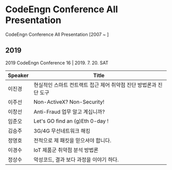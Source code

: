# CodeEngn Conference All Presentation

CodeEngn Conference All Presentation [2007 ~ ]

## 2019

2019 CodeEngn Conference 16 | 2019. 7. 20. SAT

| Speaker               | Title                                                                                                          |
| ------------------- | -------------------------------------------------------------------------------------------------------------------- |
| 이진경 | 현실적인 스마트 컨트랙트 접근 제어 취약점 진단 방법론과 진단 도구 |
| 이주선 | Non-ActiveX? Non-Security! |
| 이창선 | Anti-Fraud 업무 알고 계십니까? |
| 임준오 | Let's GO find an (g)Eth 0-day ! |
| 김승주 | 3G/4G 무선네트워크 해킹 |
| 정영호 | 전적으로 제 패킷을 믿으셔야 합니다. |
| 이경수 | IoT 제품군 취약점 분석 방법론 |
| 정상수 | 악성코드, 결과 보다 과정을 이야기 하다. |
